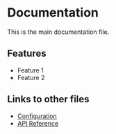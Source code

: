 # Documentation

This is the main documentation file.

## Features
- Feature 1
- Feature 2

## Links to other files
- [Configuration](../config/settings.yaml)
- [API Reference](../api/reference.txt)
